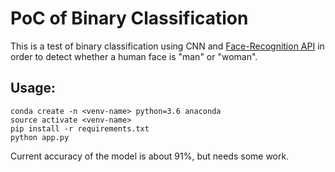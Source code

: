 # PoC of Binary Classification

This is a test of binary classification using CNN and [Face-Recognition API](https://pypi.org/project/face-recognition/) in order to detect whether a human face is "man" or "woman".

## Usage:
```
conda create -n <venv-name> python=3.6 anaconda
source activate <venv-name>
pip install -r requirements.txt
python app.py
```

Current accuracy of the model is about 91%, but needs some work.